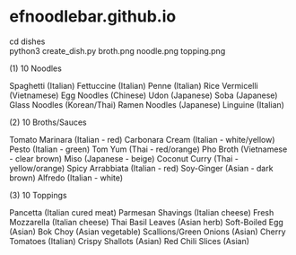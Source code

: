 # efnoodlebar.github.io

cd dishes   
python3 create_dish.py broth.png noodle.png topping.png

(1) 10 Noodles

Spaghetti (Italian)
Fettuccine (Italian)
Penne (Italian)
Rice Vermicelli (Vietnamese)
Egg Noodles (Chinese)
Udon (Japanese)
Soba (Japanese)
Glass Noodles (Korean/Thai)
Ramen Noodles (Japanese)
Linguine (Italian)

(2) 10 Broths/Sauces

Tomato Marinara (Italian - red)
Carbonara Cream (Italian - white/yellow)
Pesto (Italian - green)
Tom Yum (Thai - red/orange)
Pho Broth (Vietnamese - clear brown)
Miso (Japanese - beige)
Coconut Curry (Thai - yellow/orange)
Spicy Arrabbiata (Italian - red)
Soy-Ginger (Asian - dark brown)
Alfredo (Italian - white)

(3) 10 Toppings

Pancetta (Italian cured meat)
Parmesan Shavings (Italian cheese)
Fresh Mozzarella (Italian cheese)
Thai Basil Leaves (Asian herb)
Soft-Boiled Egg (Asian)
Bok Choy (Asian vegetable)
Scallions/Green Onions (Asian)
Cherry Tomatoes (Italian)
Crispy Shallots (Asian)
Red Chili Slices (Asian)